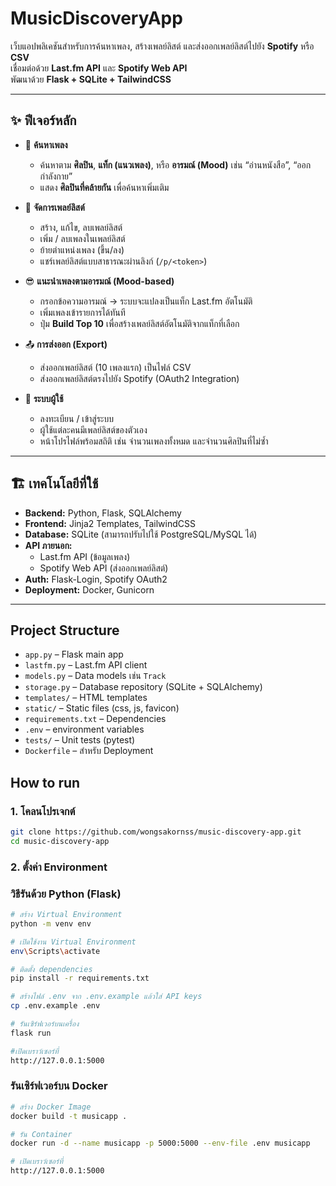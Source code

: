 # MusicDiscoveryApp

เว็บแอปพลิเคชันสำหรับการค้นหาเพลง, สร้างเพลย์ลิสต์ และส่งออกเพลย์ลิสต์ไปยัง **Spotify** หรือ **CSV**  
เชื่อมต่อด้วย **Last.fm API** และ **Spotify Web API**  
พัฒนาด้วย **Flask + SQLite + TailwindCSS**

---

## ✨ ฟีเจอร์หลัก

- 🔎 **ค้นหาเพลง**
  - ค้นหาตาม **ศิลปิน**, **แท็ก (แนวเพลง)**, หรือ **อารมณ์ (Mood)** เช่น “อ่านหนังสือ”, “ออกกำลังกาย”
  - แสดง **ศิลปินที่คล้ายกัน** เพื่อค้นหาเพิ่มเติม

- 🎼 **จัดการเพลย์ลิสต์**
  - สร้าง, แก้ไข, ลบเพลย์ลิสต์
  - เพิ่ม / ลบเพลงในเพลย์ลิสต์
  - ย้ายตำแหน่งเพลง (ขึ้น/ลง)
  - แชร์เพลย์ลิสต์แบบสาธารณะผ่านลิงก์ (`/p/<token>`)

- 😎 **แนะนำเพลงตามอารมณ์ (Mood-based)**
  - กรอกข้อความอารมณ์ → ระบบจะแปลงเป็นแท็ก Last.fm อัตโนมัติ
  - เพิ่มเพลงเข้ารายการได้ทันที
  - ปุ่ม **Build Top 10** เพื่อสร้างเพลย์ลิสต์อัตโนมัติจากแท็กที่เลือก

- 📤 **การส่งออก (Export)**
  - ส่งออกเพลย์ลิสต์ (10 เพลงแรก) เป็นไฟล์ CSV
  - ส่งออกเพลย์ลิสต์ตรงไปยัง Spotify (OAuth2 Integration)

- 👤 **ระบบผู้ใช้**
  - ลงทะเบียน / เข้าสู่ระบบ
  - ผู้ใช้แต่ละคนมีเพลย์ลิสต์ของตัวเอง
  - หน้าโปรไฟล์พร้อมสถิติ เช่น จำนวนเพลงทั้งหมด และจำนวนศิลปินที่ไม่ซ้ำ

---

## 🏗️ เทคโนโลยีที่ใช้

- **Backend:** Python, Flask, SQLAlchemy  
- **Frontend:** Jinja2 Templates, TailwindCSS  
- **Database:** SQLite (สามารถปรับไปใช้ PostgreSQL/MySQL ได้)  
- **API ภายนอก:**  
  - Last.fm API (ข้อมูลเพลง)  
  - Spotify Web API (ส่งออกเพลย์ลิสต์)  
- **Auth:** Flask-Login, Spotify OAuth2  
- **Deployment:** Docker, Gunicorn  

---

## Project Structure
- `app.py` – Flask main app
- `lastfm.py` – Last.fm API client
- `models.py` – Data models เช่น `Track`
- `storage.py` – Database repository (SQLite + SQLAlchemy)
- `templates/` – HTML templates
- `static/` – Static files (css, js, favicon)
- `requirements.txt` – Dependencies
- `.env` – environment variables
- `tests/` – Unit tests (pytest)
- `Dockerfile` – สำหรับ Deployment

## How to run
### 1. โคลนโปรเจกต์
```bash
git clone https://github.com/wongsakornss/music-discovery-app.git
cd music-discovery-app
```
### 2. ตั้งค่า Environment
### วิธีรันด้วย Python (Flask)
```bash
# สร้าง Virtual Environment
python -m venv env

# เปิดใช้งาน Virtual Environment
env\Scripts\activate

# ติดตั้ง dependencies
pip install -r requirements.txt

# สร้างไฟล์ .env จาก .env.example แล้วใส่ API keys
cp .env.example .env

# รันเซิร์ฟเวอร์บนเครื่อง
flask run

#เปิดเบราว์เซอร์ที่
http://127.0.0.1:5000
```
### รันเซิร์ฟเวอร์บน Docker
```bash
# สร้าง Docker Image
docker build -t musicapp .

# รัน Container
docker run -d --name musicapp -p 5000:5000 --env-file .env musicapp

# เปิดเบราว์เซอร์ที่
http://127.0.0.1:5000
